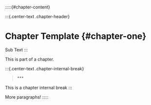 :::::{#chapter-content}

:::{.center-text .chapter-header}
# Chapter Template {#chapter-one}

Sub Text
:::

This is part of a chapter.

:::{.center-text .chapter-internal-break}
>\***

This is a chapter internal break
:::

More paragraphs!
:::::
